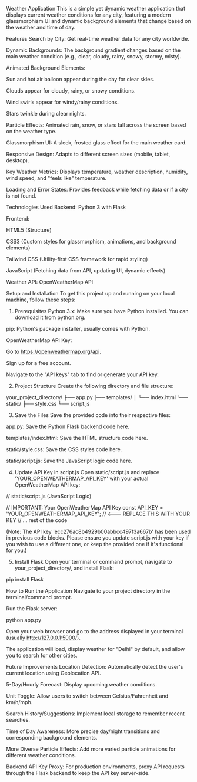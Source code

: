 Weather Application
This is a simple yet dynamic weather application that displays current weather conditions for any city, featuring a modern glassmorphism UI and dynamic background elements that change based on the weather and time of day.

Features
Search by City: Get real-time weather data for any city worldwide.

Dynamic Backgrounds: The background gradient changes based on the main weather condition (e.g., clear, cloudy, rainy, snowy, stormy, misty).

Animated Background Elements:

Sun and hot air balloon appear during the day for clear skies.

Clouds appear for cloudy, rainy, or snowy conditions.

Wind swirls appear for windy/rainy conditions.

Stars twinkle during clear nights.

Particle Effects: Animated rain, snow, or stars fall across the screen based on the weather type.

Glassmorphism UI: A sleek, frosted glass effect for the main weather card.

Responsive Design: Adapts to different screen sizes (mobile, tablet, desktop).

Key Weather Metrics: Displays temperature, weather description, humidity, wind speed, and "feels like" temperature.

Loading and Error States: Provides feedback while fetching data or if a city is not found.

Technologies Used
Backend: Python 3 with Flask

Frontend:

HTML5 (Structure)

CSS3 (Custom styles for glassmorphism, animations, and background elements)

Tailwind CSS (Utility-first CSS framework for rapid styling)

JavaScript (Fetching data from API, updating UI, dynamic effects)

Weather API: OpenWeatherMap API

Setup and Installation
To get this project up and running on your local machine, follow these steps:

1. Prerequisites
Python 3.x: Make sure you have Python installed. You can download it from python.org.

pip: Python's package installer, usually comes with Python.

OpenWeatherMap API Key:

Go to https://openweathermap.org/api.

Sign up for a free account.

Navigate to the "API keys" tab to find or generate your API key.

2. Project Structure
Create the following directory and file structure:

your_project_directory/
├── app.py
├── templates/
│   └── index.html
└── static/
    ├── style.css
    └── script.js

3. Save the Files
Save the provided code into their respective files:

app.py: Save the Python Flask backend code here.

templates/index.html: Save the HTML structure code here.

static/style.css: Save the CSS styles code here.

static/script.js: Save the JavaScript logic code here.

4. Update API Key in script.js
Open static/script.js and replace 'YOUR_OPENWEATHERMAP_API_KEY' with your actual OpenWeatherMap API key:

// static/script.js (JavaScript Logic)

// IMPORTANT: Your OpenWeatherMap API Key
const API_KEY = 'YOUR_OPENWEATHERMAP_API_KEY'; // <--- REPLACE THIS WITH YOUR KEY
// ... rest of the code

(Note: The API key 'ecc276ac8b4929b00abbcc497f3a667b' has been used in previous code blocks. Please ensure you update script.js with your key if you wish to use a different one, or keep the provided one if it's functional for you.)

5. Install Flask
Open your terminal or command prompt, navigate to your_project_directory/, and install Flask:

pip install Flask

How to Run the Application
Navigate to your project directory in the terminal/command prompt.

Run the Flask server:

python app.py

Open your web browser and go to the address displayed in your terminal (usually http://127.0.0.1:5000/).

The application will load, display weather for "Delhi" by default, and allow you to search for other cities.

Future Improvements
Location Detection: Automatically detect the user's current location using Geolocation API.

5-Day/Hourly Forecast: Display upcoming weather conditions.

Unit Toggle: Allow users to switch between Celsius/Fahrenheit and km/h/mph.

Search History/Suggestions: Implement local storage to remember recent searches.

Time of Day Awareness: More precise day/night transitions and corresponding background elements.

More Diverse Particle Effects: Add more varied particle animations for different weather conditions.

Backend API Key Proxy: For production environments, proxy API requests through the Flask backend to keep the API key server-side.
